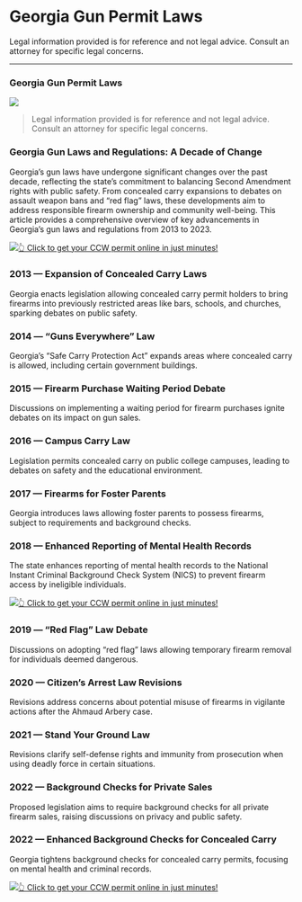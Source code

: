 # Georgia Gun Permit Laws

Legal information provided is for reference and not legal advice. Consult an attorney for specific legal concerns. 

* * *

### Georgia Gun Permit Laws

![](https://cdn-images-1.medium.com/max/800/1*D2xtV0786398ZKpwvC4lBA.png)

> Legal information provided is for reference and not legal advice. Consult an attorney for specific legal concerns.

### Georgia Gun Laws and Regulations: A Decade of Change

Georgia’s gun laws have undergone significant changes over the past decade, reflecting the state’s commitment to balancing Second Amendment rights with public safety. From concealed carry expansions to debates on assault weapon bans and “red flag” laws, these developments aim to address responsible firearm ownership and community well-being. This article provides a comprehensive overview of key advancements in Georgia’s gun laws and regulations from 2013 to 2023.

[![](https://cdn-images-1.medium.com/max/1200/1*aCmvRhaa5Xjz4zDZxHzAjg.png)](https://sndn.to/ccw)[👆 Click to get your CCW permit online in just minutes!](https://sndn.to/ccw)

### 2013 — Expansion of Concealed Carry Laws

Georgia enacts legislation allowing concealed carry permit holders to bring firearms into previously restricted areas like bars, schools, and churches, sparking debates on public safety.

### 2014 — “Guns Everywhere” Law

Georgia’s “Safe Carry Protection Act” expands areas where concealed carry is allowed, including certain government buildings.

### 2015 — Firearm Purchase Waiting Period Debate

Discussions on implementing a waiting period for firearm purchases ignite debates on its impact on gun sales.

### 2016 — Campus Carry Law

Legislation permits concealed carry on public college campuses, leading to debates on safety and the educational environment.

### 2017 — Firearms for Foster Parents

Georgia introduces laws allowing foster parents to possess firearms, subject to requirements and background checks.

### 2018 — Enhanced Reporting of Mental Health Records

The state enhances reporting of mental health records to the National Instant Criminal Background Check System (NICS) to prevent firearm access by ineligible individuals.

[![](https://cdn-images-1.medium.com/max/1200/1*TMCVgNoKp2NAtvLSAMkaJg.png)](https://sndn.to/ccw)[👆 Click to get your CCW permit online in just minutes!](https://sndn.to/ccw)

### 2019 — “Red Flag” Law Debate

Discussions on adopting “red flag” laws allowing temporary firearm removal for individuals deemed dangerous.

### 2020 — Citizen’s Arrest Law Revisions

Revisions address concerns about potential misuse of firearms in vigilante actions after the Ahmaud Arbery case.

### 2021 — Stand Your Ground Law

Revisions clarify self-defense rights and immunity from prosecution when using deadly force in certain situations.

### 2022 — Background Checks for Private Sales

Proposed legislation aims to require background checks for all private firearm sales, raising discussions on privacy and public safety.

### 2022 — Enhanced Background Checks for Concealed Carry

Georgia tightens background checks for concealed carry permits, focusing on mental health and criminal records.

[![](https://cdn-images-1.medium.com/max/1200/1*UmVcdbz7GlGdNVJMx2tkag.png)](https://sndn.to/ccw)[👆 Click to get your CCW permit online in just minutes!](https://sndn.to/ccw)

